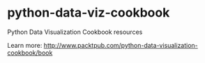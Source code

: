 python-data-viz-cookbook
========================

Python Data Visualization Cookbook resources

Learn more: http://www.packtpub.com/python-data-visualization-cookbook/book
